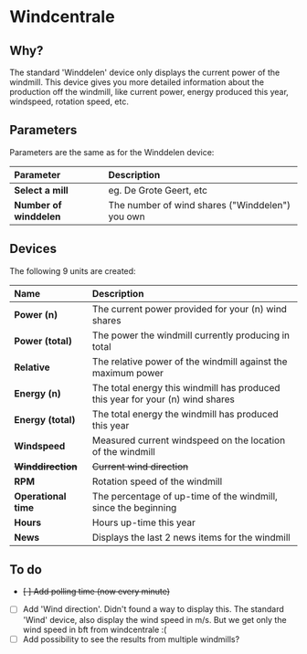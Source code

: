 # Windcentrale

## Why?
The standard 'Winddelen' device only displays the current power of the windmill. This device gives you more detailed information about the production off the windmill, like current power, energy produced this year, windspeed, rotation speed, etc. 

## Parameters
Parameters are the same as for the Winddelen device:

| Parameter               | Description                                     |
| :---                    | :---                                            |
| **Select a mill**       | eg. De Grote Geert, etc                         |
| **Number of winddelen** | The number of wind shares ("Winddelen") you own |

## Devices
The following 9 units are created:

| Name                  | Description                                                                    |
| :---                  | :---                                                                           |
| **Power (n)**         | The current power provided for your (n) wind shares                            |
| **Power (total)**     | The power the windmill currently producing in total                            |
| **Relative**          | The relative power of the windmill against the maximum power                   |
| **Energy (n)**        | The total energy this windmill has produced this year for your (n) wind shares |
| **Energy (total)**    | The total energy the windmill has produced this year                           |
| **Windspeed**         | Measured current windspeed on the location of the windmill                     |
| ~~**Winddirection**~~ | ~~Current wind direction~~                                                     |
| **RPM**               | Rotation speed of the windmill                                                 |
| **Operational time**  | The percentage of up-time of the windmill, since the beginning                 |
| **Hours**             | Hours up-time this year                                                        |
| **News**              | Displays the last 2 news items for the windmill                                |

## To do
- ~~[ ] Add polling time (now every minute)~~
- [ ] Add 'Wind direction'. Didn't found a way to display this. The standard 'Wind' device, also display the wind speed in m/s. But we get only the wind speed in bft from windcentrale :(
- [ ] Add possibility to see the results from multiple windmills?
